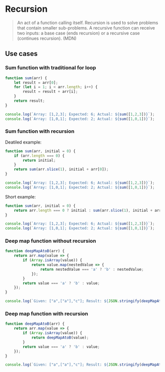 # Recursion

> An act of a function calling itself. Recursion is used to solve problems that contain smaller sub-problems. A recursive function can receive two inputs: a base case (ends recursion) or a recursive case (continues recursion). (MDN)

## Use cases

### Sum function with traditional for loop

```javascript runnable
function sum(arr) {
    let result = arr[0];
    for (let i = 1; i < arr.length; i++) {
        result = result + arr[i];
    }
    return result;
}

console.log(`Array: [1,2,3]; Expected: 6; Actual: ${sum([1,2,3])}`);
console.log(`Array: [1,0,1]; Expected: 2; Actual: ${sum([1,0,1])}`);
```

### Sum function with recursion

Deatiled example: 
```javascript runnable
function sum(arr, initial = 0) {
    if (arr.length === 0) {
        return initial;
    }
    return sum(arr.slice(1), initial + arr[0]);
}

console.log(`Array: [1,2,3]; Expected: 6; Actual: ${sum([1,2,3])}`);
console.log(`Array: [1,0,1]; Expected: 2; Actual: ${sum([1,0,1])}`);
```

Short example:
```javascript runnable
function sum(arr, initial = 0) {
    return arr.length === 0 ? initial : sum(arr.slice(1), initial + arr[0]);
}

console.log(`Array: [1,2,3]; Expected: 6; Actual: ${sum([1,2,3])}`);
console.log(`Array: [1,0,1]; Expected: 2; Actual: ${sum([1,0,1])}`);
```

### Deep map function without recursion

```javascript runnable
function deepMapAtoB(arr) {
    return arr.map(value => {
        if (Array.isArray(value)) {
            return value.map(nestedValue => {
                return nestedValue === 'a' ? 'b' : nestedValue;
            });
        }
        return value === 'a' ? 'b' : value;
    });
}

console.log(`Given: ["a",["a"],"c"]; Result: ${JSON.stringify(deepMapAtoB(["a",["a"],"c"]))}`);
```

### Deep map function with recursion

```javascript runnable
function deepMapAtoB(arr) {
    return arr.map(value => {
        if (Array.isArray(value)) {
            return deepMapAtoB(value);
        }
        return value === 'a' ? 'b' : value;
    });
}

console.log(`Given: ["a",["a"],"c"]; Result: ${JSON.stringify(deepMapAtoB(["a",["a"],"c"]))}`);
```
